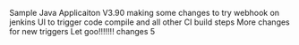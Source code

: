 Sample Java Applicaiton V3.90
making some changes to try webhook on jenkins UI to trigger code compile and all other CI build steps
More changes for new triggers
Let goo!!!!!!!
changes 5
